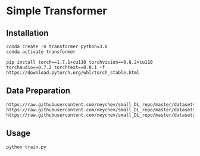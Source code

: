 # Simple Transformer

## Installation

```
conda create -n transformer python=3.8
conda activate transformer

pip install torch==1.7.1+cu110 torchvision==0.8.2+cu110 torchaudio==0.7.2 torchtext==0.8.1 -f https://download.pytorch.org/whl/torch_stable.html
```

## Data Preparation

```
https://raw.githubusercontent.com/neychev/small_DL_repo/master/datasets/Multi30k/training.tar.gz
https://raw.githubusercontent.com/neychev/small_DL_repo/master/datasets/Multi30k/validation.tar.gz
https://raw.githubusercontent.com/neychev/small_DL_repo/master/datasets/Multi30k/mmt16_task1_test.tar.gz
```

## Usage

```
python train.py
```